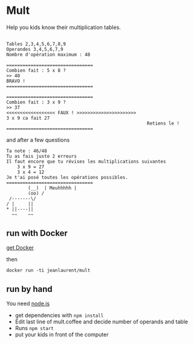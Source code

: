 # Mult
Help you kids know their multiplication tables.

##
```
Tables 2,3,4,5,6,7,8,9
Operandes 3,4,5,6,7,9
Nombre d'opération maximum : 48

================================
Combien fait : 5 x 8 ?
>> 40
BRAVO !
================================

================================
Combien fait : 3 x 9 ?
>> 37
<<<<<<<<<<<<<<<<<< FAUX ! >>>>>>>>>>>>>>>>>>>>>>
3 x 9 ca fait 27
                                                    Retiens le !
================================
```
and after a few questions
```
Ta note : 46/48
Tu as fais juste 2 erreurs
Il faut encore que tu révises les multiplications suivantes
    3 x 9 = 27
    3 x 4 = 12
Je t'ai posé toutes les opérations possibles.
================================
        (__)  | Meuhhhhh |
        (oo) /
 /-------\/
/ |     ||
* ||----||
  ~~    ~~
```

## run with Docker
[get Docker](https://www.docker.com/products/overview#/install_the_platform)

then

`docker run -ti jeanlaurent/mult`

## run by hand

You need [node.js](https://nodejs.org/en/download/)

* get dependencies with `npm install`
* Edit last line of mult.coffee and decide number of operands and table
* Runs `npm start`
* put your kids in front of the computer
